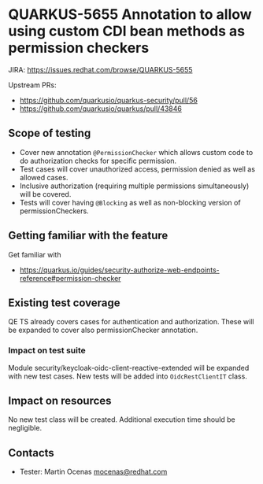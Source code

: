 # QUARKUS-5655 Annotation to allow using custom CDI bean methods as permission checkers

JIRA: https://issues.redhat.com/browse/QUARKUS-5655

Upstream PRs:
- https://github.com/quarkusio/quarkus-security/pull/56
- https://github.com/quarkusio/quarkus/pull/43846

## Scope of testing
- Cover new annotation `@PermissionChecker` which allows custom code to do authorization checks for specific permission.
- Test cases will cover unauthorized access, permission denied as well as allowed cases.
- Inclusive authorization (requiring multiple permissions simultaneously) will be covered.
- Tests will cover having `@Blocking` as well as non-blocking version of permissionCheckers.

## Getting familiar with the feature
Get familiar with
- https://quarkus.io/guides/security-authorize-web-endpoints-reference#permission-checker

## Existing test coverage
QE TS already covers cases for authentication and authorization.
These will be expanded to cover also permissionChecker annotation.

### Impact on test suite
Module security/keycloak-oidc-client-reactive-extended will be expanded with new test cases.
New tests will be added into `OidcRestClientIT` class.

## Impact on resources
No new test class will be created. Additional execution time should be negligible.

## Contacts
* Tester: Martin Ocenas <mocenas@redhat.com>